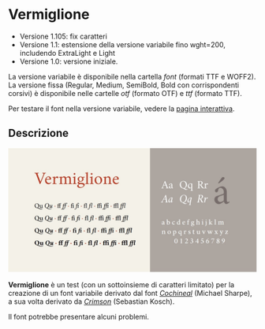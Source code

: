 # Vermiglione
- Versione 1.105: fix caratteri
- Versione 1.1: estensione della versione variabile fino wght=200, includendo ExtraLight e Light
- Versione 1.0: versione iniziale.

La versione variabile è disponibile nella cartella *font* (formati TTF e WOFF2). La versione fissa (Regular, Medium, SemiBold, Bold con corrispondenti corsivi) è disponibile nelle cartelle *otf* (formato OTF) e *ttf* (formato TTF).

Per testare il font nella versione variabile, vedere la [pagina interattiva](https://m-casanova.github.io/Vermiglione/).

## Descrizione
![image](vermiglione.jpg)

**Vermiglione** è un test (con un sottoinsieme di caratteri limitato) per la creazione  di un font variabile derivato dal font [*Cochineal*](https://ctan.org/pkg/cochineal) (Michael Sharpe),
a sua volta derivato da [*Crimson*](https://github.com/skosch/Crimson) (Sebastian Kosch).

Il font potrebbe presentare alcuni problemi.
